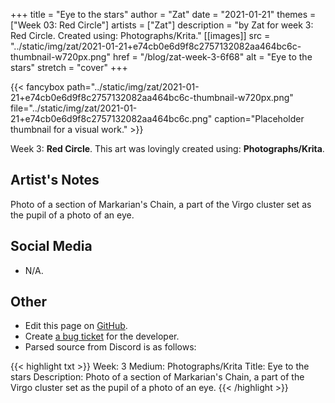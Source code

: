 +++
title =       "Eye to the stars"
author =      "Zat"
date =        "2021-01-21"
themes =      ["Week 03: Red Circle"]
artists =     ["Zat"]
description = "by Zat for week 3: Red Circle. Created using: Photographs/Krita."
[[images]]
              src = "../static/img/zat/2021-01-21+e74cb0e6d9f8c2757132082aa464bc6c-thumbnail-w720px.png"
              href = "/blog/zat-week-3-6f68"
              alt = "Eye to the stars"
              stretch = "cover"
+++


{{< fancybox path="../static/img/zat/2021-01-21+e74cb0e6d9f8c2757132082aa464bc6c-thumbnail-w720px.png" file="../static/img/zat/2021-01-21+e74cb0e6d9f8c2757132082aa464bc6c.png" caption="Placeholder thumbnail for a visual work." >}}


Week 3: **Red Circle**. This art was lovingly created using: **Photographs/Krita**.

## Artist's Notes

Photo of a section of Markarian's Chain, a part of the Virgo cluster set as the pupil of a photo of an eye.

## Social Media

- N/A.

## Other

- Edit this page on [GitHub](https://github.com/teaminkling/web-refresh/edit/main/content/blog/zat-week-3-6f68.md).
- Create [a bug ticket](https://github.com/teaminkling/web-refresh/issues/new?assignees=&labels=bug&template=problem-report.md&title=) for the developer.
- Parsed source from Discord is as follows:

{{< highlight txt >}}
Week: 3
Medium: Photographs/Krita
Title: Eye to the stars
Description: Photo of a section of Markarian's Chain, a part of the Virgo cluster set as the pupil of a photo of an eye.
{{< /highlight >}}